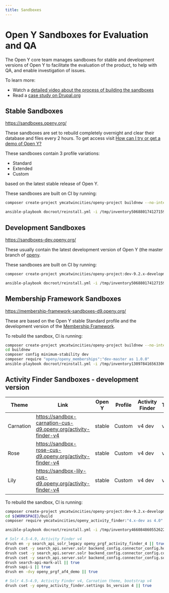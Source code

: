 ```yaml
---
title: Sandboxes
---
```


# Open Y Sandboxes for Evaluation and QA

The Open Y core team manages sandboxes for stable and development versions of Open Y to facilitate the evaluation of the product, to help with QA, and enable investigation of issues.

To learn more:

- Watch a [detailed video about the process of building the sandboxes](https://www.youtube.com/watch?v=dS-8-t0WJgo)
- Read a [case study on Drupal.org](https://www.drupal.org/case-study/open-y-sandboxes)

## Stable Sandboxes

https://sandboxes.openy.org/

These sandboxes are set to rebuild completely overnight and clear their database and files every 2 hours. To get access visit [How can I try or get a demo of Open Y?](https://community.openymca.org/t/how-can-i-try-or-get-a-demo-of-open-y/318)

These sandboxes contain 3 profile variations:

- Standard
- Extended
- Custom

based on the latest stable release of Open Y.

These sandboxes are built on CI by running:

```sh
composer create-project ymcatwincities/openy-project buildnew --no-interaction --prefer-dist

ansible-playbook docroot/reinstall.yml -i /tmp/inventory5068801741271597001.ini -f 5 -e php_env_vars=APP_ENV=dev -e mysql_user=*** -e mysql_password=*** -e mysql_db=sandbox_carnation_custom -e drupal_folder=/var/www/sandbox_carnation_custom -e site_url=https://sandbox-carnation-cus.openy.org -e pp_environment=demo -e run_reinstall=true -e "openy_profile_install_settings='openy_configure_profile.preset=complete openy_theme_select.theme=openy_carnation'" -e use_solr=false -i localhost, --connection=local -vvvv
```

## Development Sandboxes

https://sandboxes-dev.openy.org/

These usually contain the latest development version of Open Y (the master branch of [openy](https://github.com/ymcatwincities/openy).

These sandboxes are built on CI by running:

```sh
composer create-project ymcatwincities/openy-project:dev-9.2.x-development buildnew --no-interaction --prefer-dist

ansible-playbook docroot/reinstall.yml -i /tmp/inventory5068801741271597001.ini -f 5 -e php_env_vars=APP_ENV=dev -e mysql_user=*** -e mysql_password=*** -e mysql_db=sandbox_carnation_custom -e drupal_folder=/var/www/sandbox_carnation_custom -e site_url=https://sandbox-carnation-cus.openy.org -e pp_environment=demo -e run_reinstall=true -e "openy_profile_install_settings='openy_configure_profile.preset=complete openy_theme_select.theme=openy_carnation'" -e use_solr=false -i localhost, --connection=local -vvvv
```

## Membership Framework Sandboxes

https://membership-framework-sandboxes-d9.openy.org/

These are based on the Open Y stable Standard profile and the development version of the [Membership Framework](https://github.com/ymcatwincities/openy_memberships).

To rebuild the sandbox, CI is running:

```sh
composer create-project ymcatwincities/openy-project buildnew --no-interaction --prefer-dist
cd buildnew
composer config minimum-stability dev
composer require "openy/openy_memberships":"dev-master as 1.0.0"
ansible-playbook docroot/reinstall.yml -i /tmp/inventory13097841656330601319.ini -f 5 -e php_env_vars=APP_ENV=dev -e mysql_user=*** -e mysql_password=*** -e mysql_db=d9_sandbox_carnation_std_membership_framework -e drupal_folder=/var/www/d9_sandbox_carnation_std_membership_framework -e site_url=https://sandbox-carnation-std-membership-framework-d9.openy.org -e pp_environment=membership_framework -e run_reinstall=true -e "openy_profile_install_settings='openy_configure_profile.preset=standard openy_theme_select.theme=openy_carnation openy_select_content.content=0'" -e use_solr=false -i localhost, --connection=local -vvvv
```

## Activity Finder Sandboxes - development version

| Theme | Link | Open Y | Profile | Activity Finder | Theme | Bootstrap |
| ---- | ---- | ---- | ---- | ---- | ---- | ---- |
| Carnation | https://sandbox-carnation-cus-d9.openy.org/activity-finder-v4 | stable | Custom | v4 dev | v4 |
| Rose | https://sandbox-rose-cus-d9.openy.org/activity-finder-v4 | stable |  Custom | v4 dev | v3 |
| Lily | https://sandbox-lily-cus-d9.openy.org/activity-finder-v4 | stable | Custom | v4 dev | v3 |

To rebuild the sandbox, CI is running:

```sh
composer create-project ymcatwincities/openy-project:dev-9.2.x-development-af4 build --no-interaction --prefer-dist
cd ${WORKSPACE}/build
composer require ymcatwincities/openy_activity_finder:"4.x-dev as 4.0"

ansible-playbook docroot/reinstall.yml -i /tmp/inventory4660848605526222353.ini -f 5 -e php_env_vars=APP_ENV=dev -e mysql_user=*** -e mysql_password=*** -e mysql_db=d9_sandbox_carnation_custom -e drupal_folder=/var/www/d9_sandbox_carnation_custom -e site_url=https://sandbox-carnation-cus-d9.openy.org -e pp_environment=demo -e run_reinstall=true -e "openy_profile_install_settings='openy_configure_profile.preset=complete openy_theme_select.theme=openy_carnation'" -i localhost, --connection=local -vvvv

# Solr 4.5-4.9, Activity Finder v4
drush en -y search_api_solr_legacy openy_prgf_activity_finder_4 || true
drush cset -y search_api.server.solr backend_config.connector_config.host 127.0.0.1 -y || true
drush cset -y search_api.server.solr backend_config.connector_config.core ${VHOST_FOLDER} -y
drush cset -y search_api.server.solr backend_config.connector_config.solr_version 4.5 -y
drush search-api-mark-all || true
drush sapi-i || true
drush en -dvy openy_prgf_af4_demo || true

# Solr 4.5-4.9, Activity Finder v4, Carnation theme, bootstrap v4
drush cset -y openy_activity_finder.settings bs_version 4 || true

```
